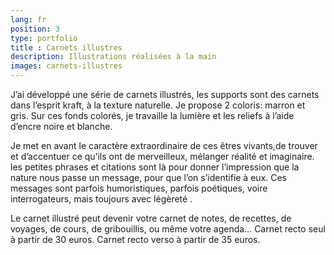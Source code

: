 ```yaml
---
lang: fr
position: 3
type: portfolio
title : Carnets illustres
description: Illustrations réalisées à la main
images: carnets-illustres
---
```



J’ai développé une série de carnets illustrés, les supports sont des carnets dans l’esprit kraft, à la texture naturelle.
Je propose 2 coloris: marron et gris.
Sur ces fonds colorés, je travaille la lumière et les reliefs à l’aide d’encre noire et blanche. 

Je met en avant le caractère extraordinaire de ces êtres vivants,de trouver et d’accentuer ce qu’ils ont de merveilleux, mélanger réalité et imaginaire.
les petites phrases et citations sont là pour donner l’impression que la nature nous passe un message, pour que l’on s’identifie à eux. Ces messages sont parfois humoristiques, parfois poétiques, voire interrogateurs, mais toujours avec légèreté .

Le carnet illustré peut devenir votre carnet de notes, de recettes, de voyages, de cours, de gribouillis, ou même votre agenda…
Carnet recto seul à partir de 30 euros.
Carnet recto verso à partir de 35 euros.




